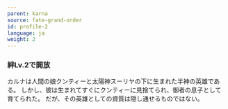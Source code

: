 ```yaml
---
parent: karna
source: fate-grand-order
id: profile-2
language: ja
weight: 2
---
```


### 絆Lv.2で開放

カルナは人間の娘クンティーと太陽神スーリヤの下に生まれた半神の英雄である。
しかし、彼は生まれてすぐにクンティーに見捨てられ、御者の息子として育てられた。
だが、その英雄としての資質は隠し通せるものではない。
